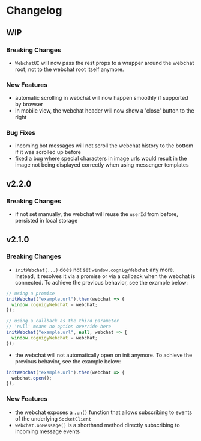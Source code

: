 # Changelog

## WIP

### Breaking Changes
- `WebchatUI` will now pass the rest props to a wrapper around the webchat root, not to the webchat root itself anymore.

### New Features
- automatic scrolling in webchat will now happen smoothly if supported by browser
- in mobile view, the webchat header will now show a 'close' button to the right

### Bug Fixes
- incoming bot messages will not scroll the webchat history to the bottom if it was scrolled up before
- fixed a bug where special characters in image urls would result in the image not being displayed correctly when using messenger templates

## v2.2.0

### Breaking Changes

- if not set manually, the webchat will reuse the `userId` from before, persisted in local storage

## v2.1.0

### Breaking Changes

- `initWebchat(...)` does not set `window.cognigyWebchat` any more. Instead, it resolves it via a promise or via a callback when the webchat is connected. To achieve the previous behavior, see the example below:

```javascript
// using a promise
initWebchat("example.url").then(webchat => {
  window.cognigyWebchat = webchat;
});

// using a callback as the third parameter
// 'null' means no option override here
initWebchat("example.url", null, webchat => {
  window.cognigyWebchat = webchat;
});
```

- the webchat will not automatically open on init anymore. To achieve the previous behavior, see the example below:

```javascript
initWebchat("example.url").then(webchat => {
  webchat.open();
});
```

### New Features

- the webchat exposes a `.on()` function that allows subscribing to events of the underlying `SocketClient`
- `webchat.onMessage()` is a shorthand method directly subscribing to incoming message events
